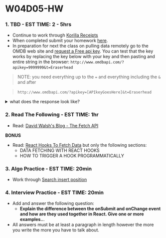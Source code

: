 # W04D05-HW

### 1. TBD - EST TIME: 2 - 5hrs

- Continue to work through [Korilla Receipts](./korilla.md)
- When completed submit your homework [here](https://docs.google.com/forms/u/3/d/e/1FAIpQLSezWVG8OLr6ZxmRNOwZ6xsoYO5lu_7L1LTWA3X6iclG4iG_Hw/viewform?usp=send_form). 
- In preparation for next the class on pulling data remotely go to the OMDB web site and 
[request a Free api key](http://www.omdbapi.com/apikey.aspx).   You can test that the key works by replacing the key below with your key and then pasting and entire string in the browser: `http://www.omdbapi.com/?apikey=9999999&t=Eraserhead`

> NOTE: you need everything up to the `=` and everything including the `&` and after

> `http://www.omdbapi.com/?apikey=[APIkeyGoesHere]&t=Eraserhead`

<details><summary>what does the response look like?</summary>
![image](./image.png)
</details>

### 2. Read The Following - EST TIME: 1hr

- Read: [David Walsh's Blog - The Fetch API](https://davidwalsh.name/fetch)
 
 **BONUS**
- Read: [React Hooks To Fetch Data](https://www.robinwieruch.de/react-hooks-fetch-data) but only the following sections:
  - DATA FETCHING WITH REACT HOOKS
  - HOW TO TRIGGER A HOOK PROGRAMMATICALLY
  

### 3. Algo Practice - EST TIME: 20min

- Work through [Search insert position](./algorithms-homework.md) 

### 4.  Interview Practice - EST TIME: 20min

- Add and answer the following question: 
   - **Explain the difference between the onSubmit and onChange event and how are they used together in React. Give one or more examples..**.
- All answers must be at least a paragraph in length however the more you write the more you have to talk about.


